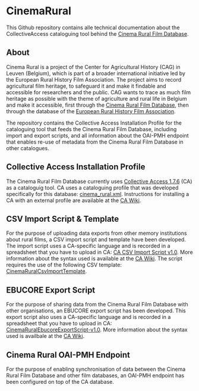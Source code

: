 # CinemaRural

This Github repository contains alle technical documentation about the CollectiveAccess cataloguing tool behind the [Cinema Rural Film Database](https://cagnet.be/page/cinema-rural-filmdatabank ). 

## About

Cinema Rural is a project of the Center for Agricultural History (CAG) in Leuven (Belgium), which is part of a broader international initiative led by the European Rural History Film Association.
The project aims to record agricultural film heritage, to safeguard it and make it findable and accessible for researchers and the public. CAG wants to trace as much film heritage as possible with the theme of agriculture and rural life in Belgium and make it accessible, first through the [Cinema Rural Film Database](https://cagnet.be/page/cinema-rural-filmdatabank ), then through the database of the [European Rural History Film Association](https://ruralfilms.eu).

The repository contains the Collective Access Installation Profile for the cataloguing tool that feeds the Cinema Rural Film Database, including import and export scripts, and all information about the OAI-PMH endpoint that enables re-use of metadata from the Cinema Rural Film Database in other catalogues.

## Collective Access Installation Profile
The Cinema Rural Film Database currently uses [Collective Access 1.7.6](https://collectiveaccess.org/) (CA) as a cataloguig tool. CA uses a cataloguing profile that was developed specifically for this database: [cinema_rural.xml](https://github.com/libis/CinemaRural/blob/master/cinema_rural.xml). 
Instructions for installing a CA with an external profile are available at the [CA Wiki](https://docs.collectiveaccess.org/wiki/Installation_profile).

## CSV Import Script & Template
For the purpose of uploading data exports from other memory institutions about rural films, a CSV import script and template have been developed. The import script uses a CA-specific language and is recorded in a spreadsheet that you have to upload in CA: [CA CSV Import Script v1.0](https://github.com/libis/CinemaRural/blob/master/CA%20Import%20Script.xlsx). More information about the syntax used is available at the [CA Wiki](https://docs.collectiveaccess.org/wiki/Data_Importer#Overview). The script requires the use of the following CSV template: [CinemaRuralCsvImportTemplate](https://github.com/libis/CinemaRural/blob/master/CinemaRuralCsvImportTemplate.csv).  

## EBUCORE Export Script
For the purpose of sharing data from the Cinema Rural Film Database with other organisations, an EBUCORE export script has been developed. This export script also uses a CA-specific language and is recorded in a spreadsheet that you have to upload in CA:  [CinemaRuralEbucoreExportScript-v1.0](https://github.com/libis/CinemaRural/blob/master/CinemaRuralEbucoreExportScript-v1.0.xlsx). More information about the syntax used is availbale at the [CA Wiki](https://docs.collectiveaccess.org/wiki/Data_Exporter).

## Cinema Rural OAI-PMH Endpoint
For the purpose of enabling synchronisation of data between the Cinema Rural Film Database and other film databases, an OAI-PMH endpoint has been configured on top of the CA database. 
